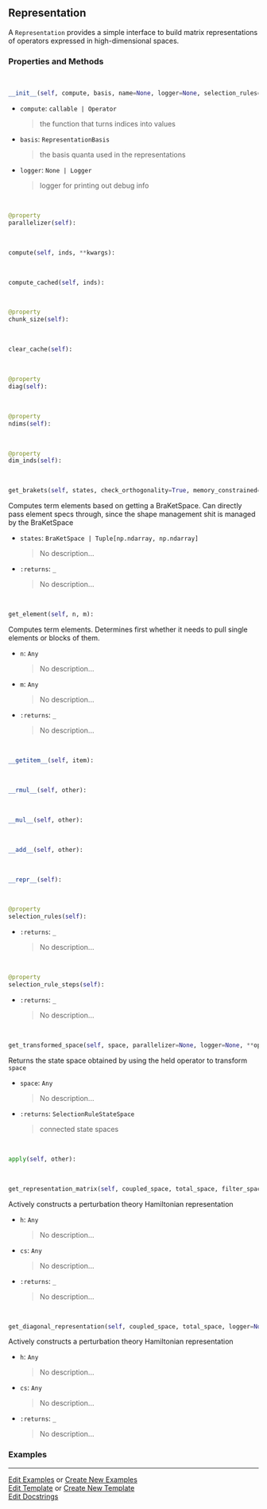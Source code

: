 ## <a id="Psience.BasisReps.Representations.Representation">Representation</a>
A `Representation` provides a simple interface to build matrix representations of operators expressed
in high-dimensional spaces.

### Properties and Methods
<a id="Psience.BasisReps.Representations.Representation.__init__" class="docs-object-method">&nbsp;</a>
```python
__init__(self, compute, basis, name=None, logger=None, selection_rules=None, selection_rule_steps=None, memory_constrained=False): 
```

- `compute`: `callable | Operator`
    >the function that turns indices into values
- `basis`: `RepresentationBasis`
    >the basis quanta used in the representations
- `logger`: `None | Logger`
    >logger for printing out debug info

<a id="Psience.BasisReps.Representations.Representation.parallelizer" class="docs-object-method">&nbsp;</a>
```python
@property
parallelizer(self): 
```

<a id="Psience.BasisReps.Representations.Representation.compute" class="docs-object-method">&nbsp;</a>
```python
compute(self, inds, **kwargs): 
```

<a id="Psience.BasisReps.Representations.Representation.compute_cached" class="docs-object-method">&nbsp;</a>
```python
compute_cached(self, inds): 
```

<a id="Psience.BasisReps.Representations.Representation.chunk_size" class="docs-object-method">&nbsp;</a>
```python
@property
chunk_size(self): 
```

<a id="Psience.BasisReps.Representations.Representation.clear_cache" class="docs-object-method">&nbsp;</a>
```python
clear_cache(self): 
```

<a id="Psience.BasisReps.Representations.Representation.diag" class="docs-object-method">&nbsp;</a>
```python
@property
diag(self): 
```

<a id="Psience.BasisReps.Representations.Representation.ndims" class="docs-object-method">&nbsp;</a>
```python
@property
ndims(self): 
```

<a id="Psience.BasisReps.Representations.Representation.dim_inds" class="docs-object-method">&nbsp;</a>
```python
@property
dim_inds(self): 
```

<a id="Psience.BasisReps.Representations.Representation.get_brakets" class="docs-object-method">&nbsp;</a>
```python
get_brakets(self, states, check_orthogonality=True, memory_constrained=False): 
```
Computes term elements based on getting a BraKetSpace.
        Can directly pass element specs through, since the shape management shit
        is managed by the BraKetSpace
- `states`: `BraKetSpace | Tuple[np.ndarray, np.ndarray]`
    >No description...
- `:returns`: `_`
    >No description...

<a id="Psience.BasisReps.Representations.Representation.get_element" class="docs-object-method">&nbsp;</a>
```python
get_element(self, n, m): 
```
Computes term elements.
        Determines first whether it needs to pull single elements or blocks of them.
- `n`: `Any`
    >No description...
- `m`: `Any`
    >No description...
- `:returns`: `_`
    >No description...

<a id="Psience.BasisReps.Representations.Representation.__getitem__" class="docs-object-method">&nbsp;</a>
```python
__getitem__(self, item): 
```

<a id="Psience.BasisReps.Representations.Representation.__rmul__" class="docs-object-method">&nbsp;</a>
```python
__rmul__(self, other): 
```

<a id="Psience.BasisReps.Representations.Representation.__mul__" class="docs-object-method">&nbsp;</a>
```python
__mul__(self, other): 
```

<a id="Psience.BasisReps.Representations.Representation.__add__" class="docs-object-method">&nbsp;</a>
```python
__add__(self, other): 
```

<a id="Psience.BasisReps.Representations.Representation.__repr__" class="docs-object-method">&nbsp;</a>
```python
__repr__(self): 
```

<a id="Psience.BasisReps.Representations.Representation.selection_rules" class="docs-object-method">&nbsp;</a>
```python
@property
selection_rules(self): 
```

- `:returns`: `_`
    >No description...

<a id="Psience.BasisReps.Representations.Representation.selection_rule_steps" class="docs-object-method">&nbsp;</a>
```python
@property
selection_rule_steps(self): 
```

- `:returns`: `_`
    >No description...

<a id="Psience.BasisReps.Representations.Representation.get_transformed_space" class="docs-object-method">&nbsp;</a>
```python
get_transformed_space(self, space, parallelizer=None, logger=None, **opts): 
```
Returns the state space obtained by using the
        held operator to transform `space`
- `space`: `Any`
    >No description...
- `:returns`: `SelectionRuleStateSpace`
    >connected state spaces

<a id="Psience.BasisReps.Representations.Representation.apply" class="docs-object-method">&nbsp;</a>
```python
apply(self, other): 
```

<a id="Psience.BasisReps.Representations.Representation.get_representation_matrix" class="docs-object-method">&nbsp;</a>
```python
get_representation_matrix(self, coupled_space, total_space, filter_space=None, diagonal=False, logger=None, zero_element_warning=True, clear_sparse_caches=True, clear_operator_caches=True, assume_symmetric=True, remove_duplicates=True, memory_constrained=None): 
```
Actively constructs a perturbation theory Hamiltonian representation
- `h`: `Any`
    >No description...
- `cs`: `Any`
    >No description...
- `:returns`: `_`
    >No description...

<a id="Psience.BasisReps.Representations.Representation.get_diagonal_representation" class="docs-object-method">&nbsp;</a>
```python
get_diagonal_representation(self, coupled_space, total_space, logger=None, zero_element_warning=True, clear_sparse_caches=True): 
```
Actively constructs a perturbation theory Hamiltonian representation
- `h`: `Any`
    >No description...
- `cs`: `Any`
    >No description...
- `:returns`: `_`
    >No description...

### Examples




___

[Edit Examples](https://github.com/McCoyGroup/Psience/edit/edit/ci/examples/ci/docs/Psience/BasisReps/Representations/Representation.md) or 
[Create New Examples](https://github.com/McCoyGroup/Psience/new/edit/?filename=ci/examples/ci/docs/Psience/BasisReps/Representations/Representation.md) <br/>
[Edit Template](https://github.com/McCoyGroup/Psience/edit/edit/ci/docs/ci/docs/Psience/BasisReps/Representations/Representation.md) or 
[Create New Template](https://github.com/McCoyGroup/Psience/new/edit/?filename=ci/docs/templates/ci/docs/Psience/BasisReps/Representations/Representation.md) <br/>
[Edit Docstrings](https://github.com/McCoyGroup/Psience/edit/edit/Psience/BasisReps/Representations.py?message=Update%20Docs)